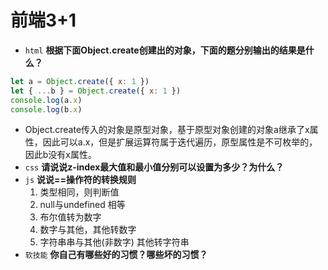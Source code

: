 # 前端3+1
- `html` **根据下面Object.create创建出的对象，下面的题分别输出的结果是什么？**
```js
let a = Object.create({ x: 1 })
let { ...b } = Object.create({ x: 1 })
console.log(a.x)
console.log(b.x)
```
  - Object.create传入的对象是原型对象，基于原型对象创建的对象a继承了x属性，因此可以a.x，但是扩展运算符属于迭代遍历，原型属性是不可枚举的，因此b没有x属性。
- `css` **请说说z-index最大值和最小值分别可以设置为多少？为什么？**
- `js` **说说==操作符的转换规则**
  1. 类型相同，则判断值
  2. null与undefined 相等
  3. 布尔值转为数字
  4. 数字与其他，其他转数字
  5. 字符串串与其他(非数字) 其他转字符串
- `软技能` **你自己有哪些好的习惯？哪些坏的习惯？**


